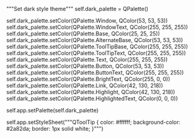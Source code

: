"""Set dark style theme""" self.dark_palette = QPalette()

self.dark_palette.setColor(QPalette.Window, QColor(53, 53, 53)) self.dark_palette.setColor(QPalette.WindowText, QColor(255, 255, 255)) self.dark_palette.setColor(QPalette.Base, QColor(25, 25, 25)) self.dark_palette.setColor(QPalette.AlternateBase, QColor(53, 53, 53)) self.dark_palette.setColor(QPalette.ToolTipBase, QColor(255, 255, 255)) self.dark_palette.setColor(QPalette.ToolTipText, QColor(255, 255, 255)) self.dark_palette.setColor(QPalette.Text, QColor(255, 255, 255)) self.dark_palette.setColor(QPalette.Button, QColor(53, 53, 53)) self.dark_palette.setColor(QPalette.ButtonText, QColor(255, 255, 255)) self.dark_palette.setColor(QPalette.BrightText, QColor(255, 0, 0)) self.dark_palette.setColor(QPalette.Link, QColor(42, 130, 218)) self.dark_palette.setColor(QPalette.Highlight, QColor(42, 130, 218)) self.dark_palette.setColor(QPalette.HighlightedText, QColor(0, 0, 0))

self.app.setPalette(self.dark_palette)

self.app.setStyleSheet("""QToolTip { color: #ffffff; background-color: #2a82da; border: 1px solid white; }""")
